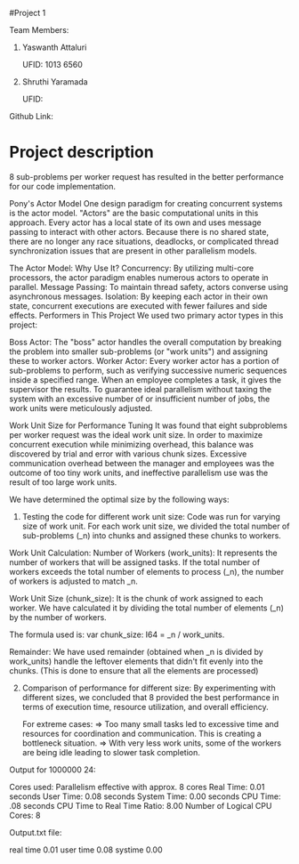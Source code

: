 #Project 1 

Team Members:
1. Yaswanth Attaluri

     UFID: 1013 6560
3. Shruthi Yaramada
   
     UFID:

Github Link: 

# Project description

8 sub-problems per worker request has resulted in the better performance for our code implementation.


Pony's Actor Model
One design paradigm for creating concurrent systems is the actor model. "Actors" are the basic computational units in this approach. Every actor has a local state of its own and uses message passing to interact with other actors. Because there is no shared state, there are no longer any race situations, deadlocks, or complicated thread synchronization issues that are present in other parallelism models.

The Actor Model: Why Use It?
Concurrency: By utilizing multi-core processors, the actor paradigm enables numerous actors to operate in parallel.
Message Passing: To maintain thread safety, actors converse using asynchronous messages.
Isolation: By keeping each actor in their own state, concurrent executions are executed with fewer failures and side effects.
Performers in This Project
We used two primary actor types in this project:

Boss Actor: The "boss" actor handles the overall computation by breaking the problem into smaller sub-problems (or "work units") and assigning these to worker actors.
Worker Actor: Every worker actor has a portion of sub-problems to perform, such as verifying successive numeric sequences inside a specified range. When an employee completes a task, it gives the supervisor the results.
To guarantee ideal parallelism without taxing the system with an excessive number of or insufficient number of jobs, the work units were meticulously adjusted.

Work Unit Size for Performance Tuning
It was found that eight subproblems per worker request was the ideal work unit size. In order to maximize concurrent execution while minimizing overhead, this balance was discovered by trial and error with various chunk sizes. Excessive communication overhead between the manager and employees was the outcome of too tiny work units, and ineffective parallelism use was the result of too large work units.


We have determined the optimal size by the following ways:

1. Testing the code for different work unit size:
   Code was run for varying size of work unit. For each work unit size, we divided the total number of sub-problems (_n) into chunks and assigned these chunks to workers.
   
  Work Unit Calculation: Number of Workers (work_units): It represents the number of workers that will be assigned tasks. If the total number of workers exceeds the total number of elements to process (_n), the number of workers is adjusted to match _n.

  Work Unit Size (chunk_size): It is the chunk of work assigned to each worker. We have calculated it by dividing the total number of elements (_n) by the number of workers. 
  
  The formula used is:   var chunk_size: I64 = _n / work_units.

  Remainder: We have used remainder (obtained when _n is divided by work_units) handle the leftover elements that didn't fit evenly into the chunks. (This is done to ensure that all the elements are processed)

2. Comparison of performance for different size:
   By experimenting with different sizes, we concluded that 8 provided the best performance in terms of execution time, resource utilization, and overall efficiency.

   For extreme cases:
   => Too many small tasks led to excessive time and resources for coordination and communication. This is creating a bottleneck situation.
   => With very less work units, some of the workers are being idle leading to slower task completion.

Output for 1000000 24:


Cores used: Parallelism effective with approx. 8 cores
Real Time: 0.01 seconds
User Time: 0.08 seconds
System Time: 0.00 seconds
CPU Time: .08 seconds
CPU Time to Real Time Ratio: 8.00
Number of Logical CPU Cores: 8


Output.txt file:

real time 0.01
user time 0.08
systime 0.00

